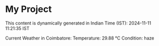 # My Project

This content is dynamically generated in Indian Time (IST): 2024-11-11 11:21:35 IST


Current Weather in Coimbatore:
Temperature: 29.88 °C
Condition: haze
